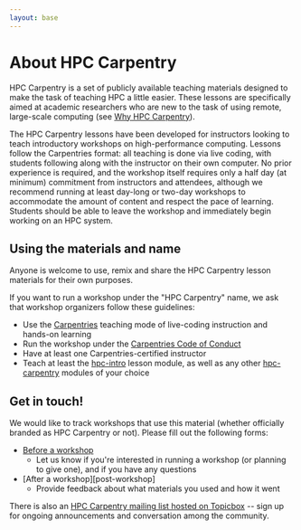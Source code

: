 ```yaml
---
layout: base
---
```


# About HPC Carpentry

HPC Carpentry is a set of publicly available teaching materials designed to make the 
task of teaching HPC a little easier.  These lessons are specifically aimed at academic
researchers who are new to the task of using remote, large-scale computing (see [Why 
HPC Carpentry](why-hpc-carpentry)).  

The HPC Carpentry lessons have been developed for instructors 
looking to teach introductory workshops on high-performance computing.
Lessons follow the Carpentries format: 
all teaching is done via live coding, 
with students following along with the instructor on their own computer.
No prior experience is required, 
and the workshop itself requires only a half day (at minimum) commitment from 
instructors and attendees, although we recommend running at least day-long or two-day 
workshops to accommodate the amount of content and respect the pace of learning.  
Students should be able to leave the workshop and immediately begin working on an HPC system.

## Using the materials and name

Anyone is welcome to use, remix and share the HPC Carpentry lesson materials for their 
own purposes.  

If you want to run a workshop under the "HPC Carpentry" name, 
we ask that workshop organizers follow these guidelines: 

* Use the [Carpentries][carpentries] teaching mode of live-coding instruction and hands-on learning
* Run the workshop under the [Carpentries Code of Conduct][carpentries-coc]
* Have at least one Carpentries-certified instructor
* Teach at least the [hpc-intro][] lesson module, as well as any other [hpc-carpentry][] modules of your choice

## Get in touch!  

We would like to track workshops that use this material (whether officially branded as 
HPC Carpentry or not).  Please fill out the following forms: 

* [Before a workshop][pre-workshop]
	* Let us know if you're interested in running a workshop (or planning to give one), 
	and if you have any questions
* [After a workshop][post-workshop]
	* Provide feedback about what materials you used and how it went

There is also an [HPC Carpentry mailing list hosted on Topicbox][hpc-list] -- sign up
for ongoing announcements and conversation among the community.  

[hpc-intro]: https://hpc-carpentry.github.io/hpc-intro/
[hpc-carpentry]: https://hpc-carpentry.github.io/
[carpentries]: https://carpentries.org/
[carpentries-coc]: https://docs.carpentries.org/topic_folders/policies/code-of-conduct.html
[pre-workshop]: google.link
[post-workshp]: google.link
[hpc-list]: https://carpentries.topicbox.com/groups/discuss-hpc